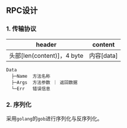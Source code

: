 ## RPC设计



### 1. 传输协议

| header                     | content    |
| -------------------------- | ---------- |
| 头部[len(content)]，4 byte | 内容[data] |

```
Data
  ├─Name  方法名称
  ├─Args  方法参数 ｜ 返回数据
  └─Err   错误信息
```



### 2. 序列化

采用`golang`的`gob`进行序列化与反序列化。





